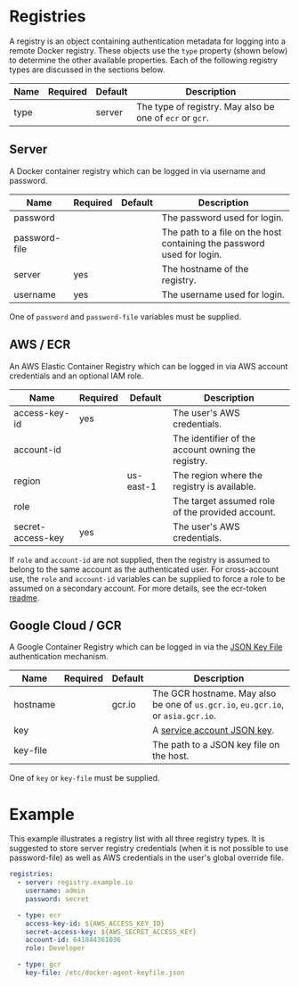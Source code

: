# Registries

A registry is an object containing authentication metadata for logging into a remote Docker registry. These objects use the `type` property (shown below) to determine the other available properties. Each of the following registry types are discussed in the sections below.

| Name | Required | Default | Description |
| ---- | -------- | ------- | ----------- |
| type |          | server  | The type of registry. May also be one of `ecr` or `gcr`. |

## Server

A Docker container registry which can be logged in via username and password.

| Name          | Required | Default | Description |
| ------------- | -------- | ------- | ----------- |
| password      |          |         | The password used for login. |
| password-file |          |         | The path to a file on the host containing the password used for login. |
| server        | yes      |         | The hostname of the registry. |
| username      | yes      |         | The username used for login. |

One of `password` and `password-file` variables must be supplied.

## AWS / ECR

An AWS Elastic Container Registry which can be logged in via AWS account credentials and an optional IAM role.

| Name              | Required | Default   | Description |
| ----------------- | -------- | --------- | ----------- |
| access-key-id     | yes      |           | The user's AWS credentials. |
| account-id        |          |           | The identifier of the account owning the registry. |
| region            |          | us-east-1 | The region where the registry is available. |
| role              |          |           | The target assumed role of the provided account. |
| secret-access-key | yes      |           | The user's AWS credentials. |

If `role` and `account-id` are not supplied, then the registry is assumed to belong to the same account as the authenticated user. For cross-account use, the `role` and `account-id` variables can be supplied to force a role to be assumed on a secondary account. For more details, see the ecr-token [readme](https://github.com/efritz/ij/blob/master/images/ecr-token/README.md#user-content-ecr-token).

## Google Cloud / GCR

A Google Container Registry which can be logged in via the [JSON Key File](https://cloud.google.com/container-registry/docs/advanced-authentication#json_key_file) authentication mechanism.

| Name     | Required | Default | Description |
| -------- | -------- | ------- | ----------- |
| hostname |          | gcr.io  | The GCR hostname. May also be one of `us.gcr.io`, `eu.gcr.io`, or `asia.gcr.io`. |
| key      |          |         | A [service account JSON key](https://support.google.com/cloud/answer/6158849#serviceaccounts). |
| key-file |          |         | The path to a JSON key file on the host. |

One of `key` or `key-file` must be supplied.

# Example

This example illustrates a registry list with all three registry types. It is suggested to store server registry credentials (when it is not possible to use password-file) as well as AWS credentials in the user's global override file.

```yaml
registries:
  - server: registry.example.io
    username: admin
    password: secret

  - type: ecr
    access-key-id: ${AWS_ACCESS_KEY_ID}
    secret-access-key: ${AWS_SECRET_ACCESS_KEY}
    account-id: 641844361036
    role: Developer

  - type: gcr
    key-file: /etc/docker-agent-keyfile.json
```
